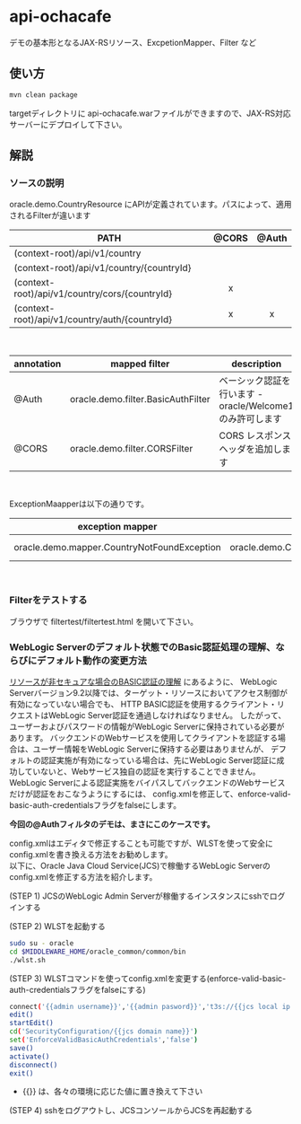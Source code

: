 # api-ochacafe

デモの基本形となるJAX-RSリソース、ExcpetionMapper、Filter など

## 使い方

```sh
mvn clean package
```

targetディレクトリに api-ochacafe.warファイルができますので、JAX-RS対応サーバーにデプロイして下さい。

## 解説

### ソースの説明

oracle.demo.CountryResource にAPIが定義されています。パスによって、適用されるFilterが違います

| PATH | @CORS | @Auth |
|--|:--:|:--:|
| (context-root)/api/v1/country | | |
| (context-root)/api/v1/country/{countryId} | | |
| (context-root)/api/v1/country/cors/{countryId} | x |  |
| (context-root)/api/v1/country/auth/{countryId} | x | x |
<br/>  

| annotation | mapped filter | description |  
|--|--|--|
| @Auth | oracle.demo.filter.BasicAuthFilter | ベーシック認証を行います - oracle/Welcome1 のみ許可します |  
| @CORS | oracle.demo.filter.CORSFilter | CORS レスポンスヘッダを追加します |
<br/>

ExceptionMaapperは以下の通りです。

| exception mapper | Exception | action |
|--|--|--|
| oracle.demo.mapper.CountryNotFoundException | oracle.demo.CountryResource.CountryNotFoundException | return 401 |
<br/>  

### Filterをテストする
ブラウザで filtertest/filtertest.html を開いて下さい。  

### WebLogic Serverのデフォルト状態でのBasic認証処理の理解、ならびにデフォルト動作の変更方法

[リソースが非セキュアな場合のBASIC認証の理解][1] にあるように、
WebLogic Serverバージョン9.2以降では、ターゲット・リソースにおいてアクセス制御が有効になっていない場合でも、
HTTP BASIC認証を使用するクライアント・リクエストはWebLogic Server認証を通過しなければなりません。
したがって、ユーザーおよびパスワードの情報がWebLogic Serverに保持されている必要があります。
バックエンドのWebサービスを使用してクライアントを認証する場合は、ユーザー情報をWebLogic Serverに保持する必要はありませんが、
デフォルトの認証実施が有効になっている場合は、先にWebLogic Server認証に成功していないと、Webサービス独自の認証を実行することできません。
WebLogic Serverによる認証実施をバイパスしてバックエンドのWebサービスだけが認証をおこなうようにするには、
config.xmlを修正して、enforce-valid-basic-auth-credentialsフラグをfalseにします。  
  
**今回の@Authフィルタのデモは、まさにこのケースです。**  
  
config.xmlはエディタで修正することも可能ですが、WLSTを使って安全にconfig.xmlを書き換える方法をお勧めします。  
以下に、Oracle Java Cloud Service(JCS)で稼働するWebLogic Serverのconfig.xmlを修正する方法を紹介します。

(STEP 1) JCSのWebLogic Admin Serverが稼働するインスタンスにsshでログインする

(STEP 2) WLSTを起動する

```sh
sudo su - oracle
cd $MIDDLEWARE_HOME/oracle_common/common/bin
./wlst.sh
```

(STEP 3) WLSTコマンドを使ってconfig.xmlを変更する(enforce-valid-basic-auth-credentialsフラグをfalseにする)

```sh
connect('{{admin username}}','{{admin pasword}}','t3s://{{jcs local ip address}}:7002')
edit()
startEdit()
cd('SecurityConfiguration/{{jcs domain name}}')
set('EnforceValidBasicAuthCredentials','false')
save()
activate()
disconnect()
exit()
```

* {{}} は、各々の環境に応じた値に置き換えて下さい  

(STEP 4) sshをログアウトし、JCSコンソールからJCSを再起動する

[1]:https://docs.oracle.com/cd/E92951_01/wls/SCPRG/thin_client.htm#GUID-1ED88231-C764-425B-94AD-A960260ACCA8


